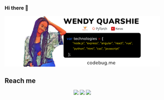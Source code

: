 ### Hi there 👋
[![bg][banner]][website]

<!--
**codebuggg/codebuggg** is a ✨ _special_ ✨ repository because its `README.md` (this file) appears on your GitHub profile.

Here are some ideas to get you started:

- 🔭 I’m currently working on ...
- 🌱 I’m currently learning ...
- 👯 I’m looking to collaborate on ...
- 🤔 I’m looking for help with ...
- 💬 Ask me about ...
- 📫 How to reach me: ...
- 😄 Pronouns: ...
- ⚡ Fun fact: ...
-->

## Reach me

<p align="center">
    <a href="https://www.linkedin.com/in/wendy-quarshie-7407b0162/" alt="LinkedIn">
        <img src="https://img.shields.io/badge/-LinkedIn-blue?style=flat-square&logo=linkedin" /></a>
    <a href="https://twitter.com/__codebug" alt="Twitter">
        <img src="https://img.shields.io/badge/-twitter-blue?style=flat-square&logo=twitter&logoColor=white" /></a>
     <a href="https://codebug.me" alt="website">
        <img src="https://img.shields.io/badge/-codebug.me-242424?style=flat-square&logo=circle&logoColor=White" /></a>
   
</p>

[banner]:https://github.com/codebuggg/codebuggg/blob/master/codebug_banner.jpg
[website]: https://codebug.me
